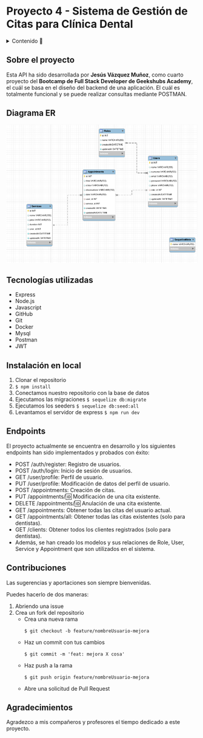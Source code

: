 # Proyecto 4 - Sistema de Gestión de Citas para Clínica Dental
<details>
  <summary>Contenido 📝</summary>
  <ol>
    <li><a href="#sobre-el-proyecto">Sobre el proyecto</a></li>
    <li><a href="#diagrama-er">Diagrama Entidad Relación</a></li>
    <li><a href="#tecnologías-utilizadas">Stack - Tecnologías utilizadas</a></li>
    <li><a href="#instalación-en-local">Instalación en local</a></li>
    <li><a href="#endpoints">Endpoints</a></li>
    <li><a href="#contribuciones">Contribuciones</a></li>
  </ol>
</details>

## Sobre el proyecto
Esta API ha sido desarrollada por **Jesús Vázquez Muñoz**, como cuarto proyecto del **Bootcamp de Full Stack Developer de Geekshubs Academy**, el cuál se basa en el diseño del backend de una aplicación. El cuál es totalmente funcional y se puede realizar consultas mediante POSTMAN.

## Diagrama ER
![image](./img/relacionesModelos.png)

## Tecnologías utilizadas
- Express
- Node.js
- Javascript
- GitHub
- Git
- Docker
- Mysql
- Postman
- JWT

## Instalación en local
1. Clonar el repositorio
2. ` $ npm install `
3. Conectamos nuestro repositorio con la base de datos
4. Ejecutamos las migraciones
` $ sequelize db:migrate `
5. Ejecutamos los seeders
` $ sequelize db:seed:all `
6. Levantamos el servidor de express
` $ npm run dev `

## Endpoints

El proyecto actualmente se encuentra en desarrollo y los siguientes endpoints han sido implementados y probados con éxito:

- POST /auth/register: Registro de usuarios.
- POST /auth/login: Inicio de sesión de usuarios.
- GET /user/profile: Perfil de usuario.
- PUT /user/profile: Modificación de datos del perfil de usuario.
- POST /appointments: Creación de citas.
- PUT /appointments/:id: Modificación de una cita existente.
- DELETE /appointments/:id: Anulación de una cita existente.
- GET /appointments: Obtener todas las citas del usuario actual.
- GET /appointments/all: Obtener todas las citas existentes (solo para dentistas).
- GET /clients: Obtener todos los clientes registrados (solo para dentistas).
- Además, se han creado los modelos y sus relaciones de Role, User, Service y Appointment que son utilizados en el sistema.

## Contribuciones
Las sugerencias y aportaciones son siempre bienvenidas.  

Puedes hacerlo de dos maneras:

1. Abriendo una issue
2. Crea un fork del repositorio
    - Crea una nueva rama  
        ```
        $ git checkout -b feature/nombreUsuario-mejora
        ```
    - Haz un commit con tus cambios 
        ```
        $ git commit -m 'feat: mejora X cosa'
        ```
    - Haz push a la rama 
        ```
        $ git push origin feature/nombreUsuario-mejora
        ```
    - Abre una solicitud de Pull Request

## Agradecimientos
Agradezco a mis compañeros y profesores el tiempo dedicado a este proyecto.


